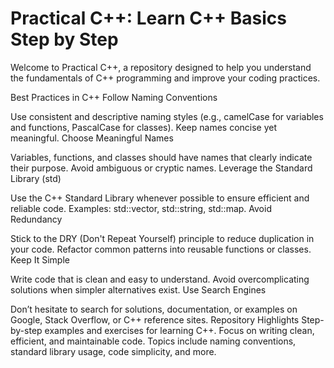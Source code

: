 # Practical C++: Learn C++ Basics Step by Step
Welcome to Practical C++, a repository designed to help you understand the fundamentals of C++ programming and improve your coding practices.

Best Practices in C++
Follow Naming Conventions

Use consistent and descriptive naming styles (e.g., camelCase for variables and functions, PascalCase for classes).
Keep names concise yet meaningful.
Choose Meaningful Names

Variables, functions, and classes should have names that clearly indicate their purpose.
Avoid ambiguous or cryptic names.
Leverage the Standard Library (std)

Use the C++ Standard Library whenever possible to ensure efficient and reliable code.
Examples: std::vector, std::string, std::map.
Avoid Redundancy

Stick to the DRY (Don't Repeat Yourself) principle to reduce duplication in your code.
Refactor common patterns into reusable functions or classes.
Keep It Simple

Write code that is clean and easy to understand.
Avoid overcomplicating solutions when simpler alternatives exist.
Use Search Engines

Don’t hesitate to search for solutions, documentation, or examples on Google, Stack Overflow, or C++ reference sites.
Repository Highlights
Step-by-step examples and exercises for learning C++.
Focus on writing clean, efficient, and maintainable code.
Topics include naming conventions, standard library usage, code simplicity, and more.
